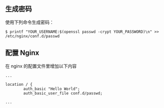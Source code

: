 ## 生成密码

使用下列命令生成密码：

```
$ printf "YOUR_USERNAME:$(openssl passwd -crypt YOUR_PASSWORD)\n" >> /etc/nginx/conf.d/passwd
```

## 配置 Nginx

在 nginx 的配置文件里增加以下内容

```
...

location / {
        auth_basic "Hello World";
        auth_basic_user_file conf.d/passwd;        

...
```
